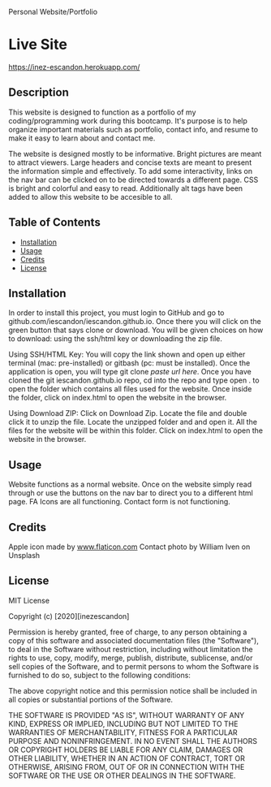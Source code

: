 Personal Website/Portfolio

# Live Site

https://inez-escandon.herokuapp.com/

## Description

This website is designed to function as a portfolio of my coding/programming work during this bootcamp. It's purpose is to help organize important materials such as portfolio, contact info, and resume to make it easy to learn about and contact me.

The website is designed mostly to be informative. Bright pictures are meant to attract viewers. Large headers and concise texts are meant to present the information simple and effectively. To add some interactivity, links on the nav bar can be clicked on to be directed towards a different page. CSS is bright and colorful and easy to read. Additionally alt tags have been added to allow this website to be accesible to all.

## Table of Contents

- [Installation](#installation)
- [Usage](#usage)
- [Credits](#credits)
- [License](#license)

## Installation

In order to install this project, you must login to GitHub and go to github.com/iescandon/iescandon.github.io. Once there you will click on the green button that says clone or download. You will be given choices on how to download: using the ssh/html key or downloading the zip file.

Using SSH/HTML Key:
You will copy the link shown and open up either terminal (mac: pre-installed) or gitbash (pc: must be installed). Once the application is open, you will type git clone _paste url here_. Once you have cloned the git iescandon.github.io repo, cd into the repo and type open . to open the folder which contains all files used for the website. Once inside the folder, click on index.html to open the website in the browser.

Using Download ZIP:
Click on Download Zip. Locate the file and double click it to unzip the file. Locate the unzipped folder and and open it. All the files for the website will be within this folder. Click on index.html to open the website in the browser.

## Usage

Website functions as a normal website. Once on the website simply read through or use the buttons on the nav bar to direct you to a different html page. FA Icons are all functioning. Contact form is not functioning.

## Credits

Apple icon made by www.flaticon.com
Contact photo by William Iven on Unsplash

## License

MIT License

Copyright (c) [2020][inezescandon]

Permission is hereby granted, free of charge, to any person obtaining a copy
of this software and associated documentation files (the "Software"), to deal
in the Software without restriction, including without limitation the rights
to use, copy, modify, merge, publish, distribute, sublicense, and/or sell
copies of the Software, and to permit persons to whom the Software is
furnished to do so, subject to the following conditions:

The above copyright notice and this permission notice shall be included in all
copies or substantial portions of the Software.

THE SOFTWARE IS PROVIDED "AS IS", WITHOUT WARRANTY OF ANY KIND, EXPRESS OR
IMPLIED, INCLUDING BUT NOT LIMITED TO THE WARRANTIES OF MERCHANTABILITY,
FITNESS FOR A PARTICULAR PURPOSE AND NONINFRINGEMENT. IN NO EVENT SHALL THE
AUTHORS OR COPYRIGHT HOLDERS BE LIABLE FOR ANY CLAIM, DAMAGES OR OTHER
LIABILITY, WHETHER IN AN ACTION OF CONTRACT, TORT OR OTHERWISE, ARISING FROM,
OUT OF OR IN CONNECTION WITH THE SOFTWARE OR THE USE OR OTHER DEALINGS IN THE
SOFTWARE.
